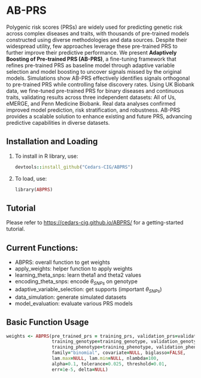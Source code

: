 # AB-PRS

Polygenic risk scores (PRSs) are widely used for predicting genetic risk across
complex diseases and traits, with thousands of pre-trained models constructed
using diverse methodologies and data sources. Despite their widespread utility,
few approaches leverage these pre-trained PRS to further improve their predictive
performance. We present **Adaptively Boosting of Pre-trained PRS (AB-PRS)**, a
fine-tuning framework that refines pre-trained PRS as baseline model through
adaptive variable selection and model boosting to uncover signals missed by the
original models. Simulations show AB-PRS effectively identifies signals orthogonal
to pre-trained PRS while controlling false discovery rates. Using UK Biobank
data, we fine-tuned pre-trained PRS for binary diseases and continuous traits, validating 
results across three independent datasets: All of Us, eMERGE, and Penn
Medicine Biobank. Real data analyses confirmed improved model prediction, risk
stratification, and robustness. AB-PRS provides a scalable solution to enhance
existing and future PRS, advancing predictive capabilities in diverse datasets.

## Installation and Loading

1. To install in R library, use:
     ```ruby
     devtools::install_github("Cedars-CIG/ABPRS")
     ```
2. To load, use:
     ```ruby
     library(ABPRS)
     ```

## Tutorial
Please refer to https://cedars-cig.github.io/ABPRS/ for a getting-started tutorial. 

## Current Functions:
- ABPRS: overall function to get weights
- apply_weights: helper function to apply weights
- learning_theta_snps: learn theta1 and theta2 values
- encoding_theta_snps: encode $\theta_{SNPs}$ on genotype
- adaptive_variable_selection: get supports (important $\theta_{SNPs}$)
- data_simulation: generate simulated datasets
- model_evaluation: evaluate various PRS models


## Basic Function Usage 
```ruby
weights <- ABPRS(pre_trained_prs = training_prs, validation_prs=validation_prs, 
                 training_genotype=training_genotype, validation_genotype=validation_genotype,
                 training_phenotype=training_phenotype, validation_phenotype=validation_phenotype,
                 family="binomial", covariate=NULL, biglasso=FALSE, 
                 lam.max=NULL, lam.min=NULL, nlambda=100,
                 alpha=0.1, tolerance=0.025, threshold=0.01,
                 err=1e-5, delta=NULL)
```

